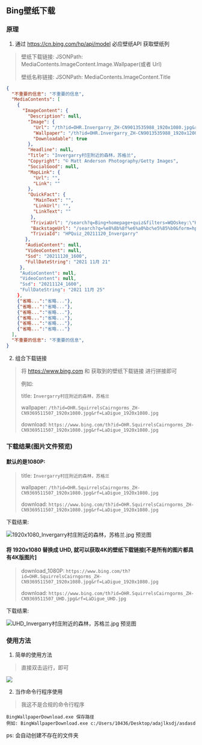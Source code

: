 ## Bing壁纸下载

### 原理

1. 通过 https://cn.bing.com/hp/api/model 必应壁纸API 获取壁纸列

  > 壁纸下载链接: JSONPath: MediaContents.ImageContent.Image.Wallpaper(或者 Url)
  > 
  > 壁纸名称链接: JSONPath: MediaContents.ImageContent.Title
  > 

  ```json
  {
    "不重要的信息": "不重要的信息",
    "MediaContents": [
      {
        "ImageContent": {
          "Description": null,
          "Image": {
            "Url": "/th?id=OHR.Invergarry_ZH-CN9013535988_1920x1080.jpg&rf=LaDigue_1920x1080.jpg",
            "Wallpaper": "/th?id=OHR.Invergarry_ZH-CN9013535988_1920x1200.jpg&rf=LaDigue_1920x1200.jpg",
            "Downloadable": true
          },
          "Headline": null,
          "Title": "Invergarry村庄附近的森林，苏格兰",
          "Copyright": "© Matt Anderson Photography/Getty Images",
          "SocialGood": null,
          "MapLink": {
            "Url": "",
            "Link": ""
          },
          "QuickFact": {
            "MainText": "",
            "LinkUrl": "",
            "LinkText": ""
           },
           "TriviaUrl": "/search?q=Bing+homepage+quiz&filters=WQOskey:\"HPQuiz_20211120_Invergarry\"&FORM=HPQUIZ",
           "BackstageUrl": "/search?q=%e8%8b%8f%e6%a0%bc%e5%85%b0&form=hpcapt&mkt=zh-cn",
           "TriviaId": "HPQuiz_20211120_Invergarry"
         },
         "AudioContent": null,
         "VideoContent": null,
         "Ssd": "20211120_1600",
         "FullDateString": "2021 11月 21"
       },
       "AudioContent": null,
       "VideoContent": null,
       "Ssd": "20211124_1600",
       "FullDateString": "2021 11月 25"
      },
      {"省略...":"省略..."},
      {"省略...":"省略..."},
      {"省略...":"省略..."},
      {"省略...":"省略..."},
      {"省略...":"省略..."},
      {"省略...":"省略..."}
    ],
    "不重要的信息": "不重要的信息",
  }
  ```

2. 组合下载链接

  > 将 https://www.bing.com 和 获取到的壁纸下载链接 进行拼接即可
  > 
  > 例如:
  > 
  > title: `Invergarry村庄附近的森林，苏格兰`
  > 
  > wallpaper: `/th?id=OHR.SquirrelsCairngorms_ZH-CN9369511507_1920x1080.jpg&rf=LaDigue_1920x1080.jpg`
  > 
  > download: `https://www.bing.com/th?id=OHR.SquirrelsCairngorms_ZH-CN9369511507_1920x1080.jpg&rf=LaDigue_1920x1080.jpg`
  > 


### 下载结果(图片文件预览)

#### 默认的是1080P:

> title: `Invergarry村庄附近的森林，苏格兰`
> 
> wallpaper: `/th?id=OHR.SquirrelsCairngorms_ZH-CN9369511507_1920x1080.jpg&rf=LaDigue_1920x1080.jpg`
> 
> download: `https://www.bing.com/th?id=OHR.SquirrelsCairngorms_ZH-CN9369511507_1920x1080.jpg&rf=LaDigue_1920x1080.jpg`
> 

下载结果:

![1920x1080_Invergarry村庄附近的森林，苏格兰.jpg 预览图](https://cdn.jsdelivr.net/gh/ACG-Q/UserProject@main/BingWallpaperDownload/res/1080P预览图.webp)

#### 将 1920x1080 替换成 UHD, 就可以获取4K的壁纸下载链接[不是所有的图片都具有4K版图片]

> download_1080P: `https://www.bing.com/th?id=OHR.SquirrelsCairngorms_ZH-CN9369511507_1920x1080.jpg&rf=LaDigue_1920x1080.jpg`
> 
> download: `https://www.bing.com/th?id=OHR.SquirrelsCairngorms_ZH-CN9369511507_UHD.jpg&rf=LaDigue_UHD.jpg`
> 

下载结果:

![UHD_Invergarry村庄附近的森林，苏格兰.jpg 预览图](https://cdn.jsdelivr.net/gh/ACG-Q/UserProject@main/BingWallpaperDownload/res/4K预览图.webp)

### 使用方法

1. 简单的使用方法

> 直接双击运行，即可
> 

![](https://cdn.jsdelivr.net/gh/ACG-Q/UserProject@main/BingWallpaperDownload/res/BingWallpaperDownload使用.webp)

2. 当作命令行程序使用

> 我这不是合规的命令行程序

```
BingWallpaperDownload.exe 保存路径
例如: BingWallpaperDownload.exe c:/Users/10436/Desktop/adajlksdj/asdasd
```
ps: 会自动创建不存在的文件夹
